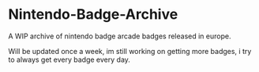 # Nintendo-Badge-Archive
A WIP archive of nintendo badge arcade badges released in europe.

Will be updated once a week, im still working on getting more badges, i try to always get every badge every day.
